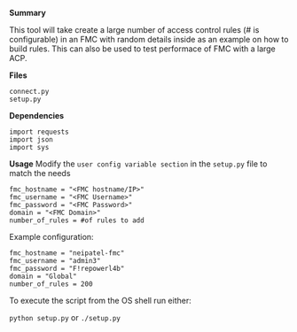 **Summary**

This tool will take create a large number of access control rules (# is configurable) in an FMC with random details inside as an example on how to build rules. This can also be used to test performace of FMC with a large ACP.

**Files**
```
connect.py
setup.py
```

**Dependencies**
```
import requests
import json
import sys
```

**Usage**
Modify the `user config variable section` in the `setup.py` file to match the needs  
```
fmc_hostname = "<FMC hostname/IP>"
fmc_username = "<FMC Username>"
fmc_password = "<FMC Password>"
domain = "<FMC Domain>"
number_of_rules = #of rules to add
```

Example configuration:

```
fmc_hostname = "neipatel-fmc"
fmc_username = "admin3"
fmc_password = "F!repowerl4b"
domain = "Global"
number_of_rules = 200
```

To execute the script from the OS shell run either:

`python setup.py`
or
`./setup.py`
